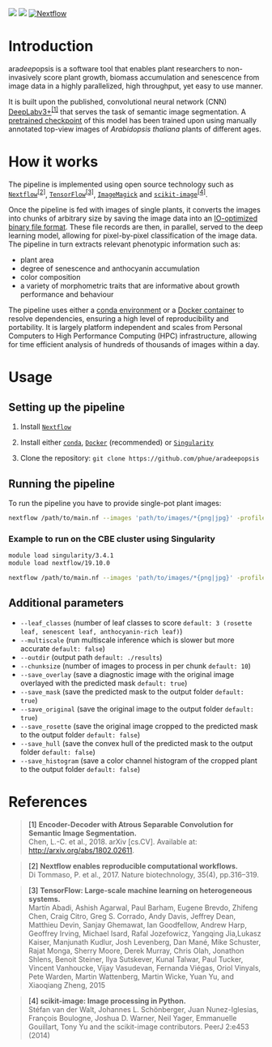![](https://github.com/phue/aradeepopsis/workflows/Docker%20build/badge.svg)
![](https://github.com/phue/aradeepopsis/workflows/Integration%20test/badge.svg?branch=master)
[![Nextflow](https://img.shields.io/badge/nextflow-%E2%89%A519.10.0-important.svg)](https://www.nextflow.io/)

# Introduction

ara*deep*opsis is a software tool that enables plant researchers to non-invasively score plant growth, biomass accumulation and senescence from image data in a highly parallelized, high throughput, yet easy to use manner.

It is built upon the published, convolutional neural network (CNN) [DeepLabv3+](https://github.com/tensorflow/models/tree/master/research/deeplab)<sup>[[1]](#ref1)</sup> that serves the task of semantic image segmentation. A [pretrained checkpoint](http://download.tensorflow.org/models/deeplabv3_xception_2018_01_04.tar.gz) of this model has been trained upon using manually annotated top-view images of *Arabidopsis thaliana* plants of different ages.

# How it works

The pipeline is implemented using open source technology such as [`Nextflow`](https://www.nextflow.io/)<sup>[[2]](#ref2)</sup>, [`TensorFlow`](https://www.tensorflow.org/)<sup>[[3]](#ref3)</sup>, [`ImageMagick`](https://imagemagick.org) and [`scikit-image`](https://scikit-image.org/)<sup>[[4]](#ref4)</sup>.

Once the pipeline is fed with images of single plants, it converts the images into chunks of arbitrary size by saving the image data into an [IO-optimized binary file format](https://www.tensorflow.org/tutorials/load_data/tfrecord). These file records are then, in parallel, served to the deep learning model, allowing for pixel-by-pixel classification of the image data. The pipeline in turn extracts relevant phenotypic information such as:

* plant area
* degree of senescence and anthocyanin accumulation
* color composition
* a variety of morphometric traits that are informative about growth performance and behaviour

The pipeline uses either a [conda environment](https://conda.io/en/latest/) or a [Docker container](https://www.docker.com/resources/what-container) to resolve dependencies, ensuring a high level of reproducibility and portability. It is largely platform independent and scales from Personal Computers to High Performance Computing (HPC) infrastructure, allowing for time efficient analysis of hundreds of thousands of images within a day.

# Usage

## Setting up the pipeline

1. Install [`Nextflow`](https://www.nextflow.io/index.html#GetStarted)

2. Install either [`conda`](https://docs.conda.io/projects/conda/en/latest/user-guide/install/), [`Docker`](https://docs.docker.com/install/) (recommended) or [`Singularity`](https://sylabs.io/guides/3.0/user-guide/installation.html)

3. Clone the repository: `git clone https://github.com/phue/aradeepopsis`

## Running the pipeline

To run the pipeline you have to provide single-pot plant images:

```bash
nextflow /path/to/main.nf --images 'path/to/images/*{png|jpg}' -profile {conda|docker|singularity}
```

### Example to run on the CBE cluster using Singularity

```bash
module load singularity/3.4.1
module load nextflow/19.10.0

nextflow /path/to/main.nf --images 'path/to/images/*{png|jpg}' -profile cbe,singularity
```

## Additional parameters

* `--leaf_classes` (number of leaf classes to score `default: 3 (rosette leaf, senescent leaf, anthocyanin-rich leaf)`)
* `--multiscale` (run multiscale inference which is slower but more accurate `default: false`)
* `--outdir` (output path `default: ./results`)
* `--chunksize` (number of images to process in per chunk `default: 10`)
* `--save_overlay` (save a diagnostic image with the original image overlayed with the predicted mask `default: true`)
* `--save_mask` (save the predicted mask to the output folder `default: true`)
* `--save_original` (save the original image to the output folder `default: true`)
* `--save_rosette` (save the original image cropped to the predicted mask to the output folder `default: false`)
* `--save_hull` (save the convex hull of the predicted mask to the output folder `default: false`)
* `--save_histogram` (save a color channel histogram of the cropped plant to the output folder `default: false`)

# References

> <a name="ref1">[1]</a> **Encoder-Decoder with Atrous Separable Convolution for Semantic Image Segmentation.**<br />Chen, L.-C. et al., 2018. arXiv [cs.CV]. Available at: http://arxiv.org/abs/1802.02611.

> <a name="ref2">[2]</a> **Nextflow enables reproducible computational workflows.**<br />Di Tommaso, P. et al., 2017. Nature biotechnology, 35(4), pp.316–319.

> <a name="ref3">[3]</a> **TensorFlow: Large-scale machine learning on heterogeneous systems.**<br />Martín Abadi, Ashish Agarwal, Paul Barham, Eugene Brevdo, Zhifeng Chen, Craig Citro, Greg S. Corrado, Andy Davis, Jeffrey Dean, Matthieu Devin, Sanjay Ghemawat, Ian Goodfellow, Andrew Harp, Geoffrey Irving, Michael Isard, Rafal Jozefowicz, Yangqing Jia,Lukasz Kaiser, Manjunath Kudlur, Josh Levenberg, Dan Mané, Mike Schuster, Rajat Monga, Sherry Moore, Derek Murray, Chris Olah, Jonathon Shlens, Benoit Steiner, Ilya Sutskever, Kunal Talwar, Paul Tucker, Vincent Vanhoucke, Vijay Vasudevan, Fernanda Viégas, Oriol Vinyals, Pete Warden, Martin Wattenberg, Martin Wicke, Yuan Yu, and Xiaoqiang Zheng, 2015

> <a name="ref4">[4]</a> **scikit-image: Image processing in Python.**<br />Stéfan van der Walt, Johannes L. Schönberger, Juan Nunez-Iglesias, François Boulogne, Joshua D. Warner, Neil Yager, Emmanuelle Gouillart, Tony Yu and the scikit-image contributors. PeerJ 2:e453 (2014) 